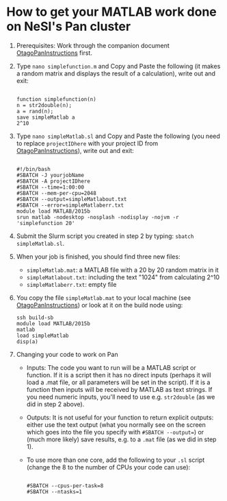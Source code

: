 # How to get your MATLAB work done on NeSI's Pan cluster

1.  Prerequisites: Work through the companion document [OtagoPanInstructions](https://rawgit.com/dannybaillie/NeSI/master/OtagoPanInstructions.html) first.
2.  Type `nano simplefunction.m` and Copy and Paste the following (it makes a random matrix and displays the result of a calculation), write out and exit:

    ```

    function simplefunction(n)
    n = str2double(n);
    a = rand(n);
    save simpleMatlab a
    2^10

    ```

3.  Type `nano simpleMatlab.sl` and Copy and Paste the following (you need to replace `projectIDhere` with your project ID from [OtagoPanInstructions](https://rawgit.com/dannybaillie/NeSI/master/OtagoPanInstructions.html)), write out and exit:

    ```

    #!/bin/bash
    #SBATCH -J yourjobName
    #SBATCH -A projectIDhere
    #SBATCH --time=1:00:00
    #SBATCH --mem-per-cpu=2048
    #SBATCH --output=simpleMatlabout.txt
    #SBATCH --error=simpleMatlaberr.txt
    module load MATLAB/2015b
    srun matlab -nodesktop -nosplash -nodisplay -nojvm -r 'simplefunction 20'

    ```

4.  Submit the Slurm script you created in step 2 by typing: `sbatch simpleMatlab.sl`.
5.  When your job is finished, you should find three new files:
    *   `simpleMatlab.mat`: a MATLAB file with a 20 by 20 random matrix in it
    *   `simpleMatlabout.txt`: including the text "1024" from calculating 2^10
    *   `simpleMatlaberr.txt`: empty file
6.  You copy the file `simpleMatlab.mat` to your local machine (see [OtagoPanInstructions](https://rawgit.com/dannybaillie/NeSI/master/OtagoPanInstructions.html)) or look at it on the build node using:

    ```
    ssh build-sb 
    module load MATLAB/2015b
    matlab
    load simpleMatlab
    disp(a)

    ```

7.  Changing your code to work on Pan
    *   Inputs: The code you want to run will be a MATLAB script or function. If it is a script then it has no direct inputs (perhaps it will load a .mat file, or all parameters will be set in the script). If it is a function then inputs will be received by MATLAB as text strings. If you need numeric inputs, you'll need to use e.g. `str2double` (as we did in step 2 above).
    *   Outputs: It is not useful for your function to return explicit outputs: either use the text output (what you normally see on the screen which goes into the file you specify with `#SBATCH --output=`) or (much more likely) save results, e.g. to a `.mat` file (as we did in step 1).
    *   To use more than one core, add the following to your `.sl` script (change the 8 to the number of CPUs your code can use):

        ```

        #SBATCH --cpus-per-task=8
        #SBATCH --ntasks=1

        ```
